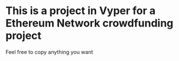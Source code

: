 # This is a project in Vyper for a Ethereum Network crowdfunding project

Feel free to copy anything you want
